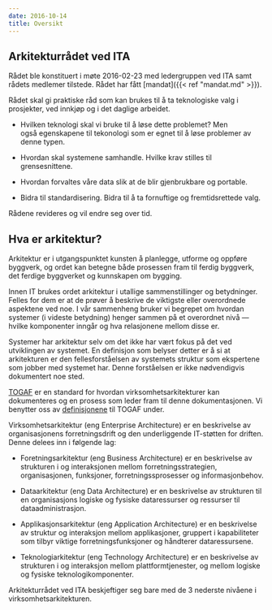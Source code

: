 ```yaml
---
date: 2016-10-14
title: Oversikt
---
```


## Arkitekturrådet ved ITA

Rådet ble konstituert i møte 2016-02-23 med ledergruppen ved
ITA samt rådets medlemer tilstede.  Rådet har fått [mandat]({{< ref "mandat.md" >}}).

Rådet skal gi praktiske råd som kan brukes til å ta teknologiske valg i prosjekter,
ved innkjøp og i det daglige arbeidet.

* Hvilken teknologi skal vi bruke til å løse dette problemet?
Men også egenskapene til tekonologi som er egnet til å løse problemer av denne typen.

* Hvordan skal systemene samhandle.
Hvilke krav stilles til grensesnittene.

* Hvordan forvaltes våre data slik at de blir gjenbrukbare og portable.

* Bidra til standardisering.  Bidra til å ta fornuftige og fremtidsrettede valg.

Rådene revideres og vil endre seg over tid.


## Hva er arkitektur?

Arkitektur er i utgangspunktet kunsten å planlegge, utforme og oppføre
byggverk, og ordet kan betegne både prosessen fram til ferdig byggverk, det
ferdige byggverket og kunnskapen om bygging.

Innen IT brukes ordet arkitektur i utallige sammenstillinger og betydninger.
Felles for dem er at de prøver å beskrive de viktigste eller overordnede
aspektene ved noe.  I vår sammenheng bruker vi begrepet om hvordan systemer (i
videste betydning) henger sammen på et overordnet nivå — hvilke komponenter
inngår og hva relasjonene mellom disse er.

Systemer har arkitektur selv om det ikke har vært fokus på det ved utviklingen
av systemet. En definisjon som belyser detter er å si at arkitekturen er den
fellesforståelsen av systemets struktur som ekspertene som jobber med systemet
har.  Denne forståelsen er ikke nødvendigvis dokumentert noe sted.

[TOGAF](https://en.wikipedia.org/wiki/The_Open_Group_Architecture_Framework) er
en standard for hvordan virksomhetsarkitekturer kan dokumenteres og en prosess
som leder fram til denne dokumentasjonen.  Vi benytter oss av
[definisjonene](https://www2.opengroup.org/ogsys/catalog/C151) til TOGAF under.

Virksomhetsarkitektur (eng Enterprise Architecture) er en beskrivelse av
organisasjonens forretningsdrift og den underliggende IT-støtten for driften.
Denne delees inn i følgende lag:

* Foretningsarkitektur (eng Business Architecture) er en beskrivelse av strukturen
i og interaksjonen mellom forretningsstrategien, organisasjonen, funksjoner,
forretningssprosesser og informasjonbehov.

* Dataarkitektur (eng Data Architecture) er en beskrivelse av strukturen til en
organisasjons logiske og fysiske dataressurser og ressurser til dataadministrasjon.

* Applikasjonsarkitektur (eng Application Architecture) er en beskrivelse av struktur
og interaksjon mellom applikasjoner, gruppert i kapabiliteter som tilbyr viktige
forretningsfunksjoner og håndterer dataressursene.

* Teknologiarkitektur (eng Technology Architecture) er en beskrivelse av strukturen
i og interaksjon mellom plattformtjenester, og mellom logiske og fysiske teknologikomponenter.

Arkitekturrådet ved ITA beskjeftiger seg bare med de 3 nederste nivåene i
virksomhetsarkitekturen.

